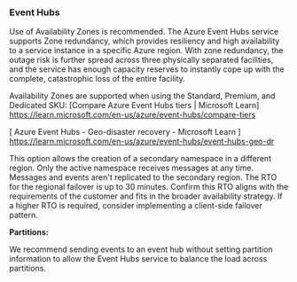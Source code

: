 ### Event Hubs
Use of Availability Zones is recommended. The Azure Event Hubs service supports Zone redundancy, which provides resiliency and high availability to a service instance in a specific Azure region. With zone redundancy, the outage risk is further spread across three physically separated facilities, and the service has enough capacity reserves to instantly cope up with the complete, catastrophic loss of the entire facility. 

Availability Zones are supported when using the Standard, Premium, and Dedicated SKU: [Compare Azure Event Hubs tiers | Microsoft Learn] https://learn.microsoft.com/en-us/azure/event-hubs/compare-tiers

[ Azure Event Hubs - Geo-disaster recovery - Microsoft Learn ] https://learn.microsoft.com/en-us/azure/event-hubs/event-hubs-geo-dr

This option allows the creation of a secondary namespace in a different region. Only the active namespace receives messages at any time. Messages and events aren't replicated to the secondary region. The RTO for the regional failover is up to 30 minutes. Confirm this RTO aligns with the requirements of the customer and fits in the broader availability strategy. If a higher RTO is required, consider implementing a client-side failover pattern.

**Partitions:**

We recommend sending events to an event hub without setting partition information to allow the Event Hubs service to balance the load across partitions.

